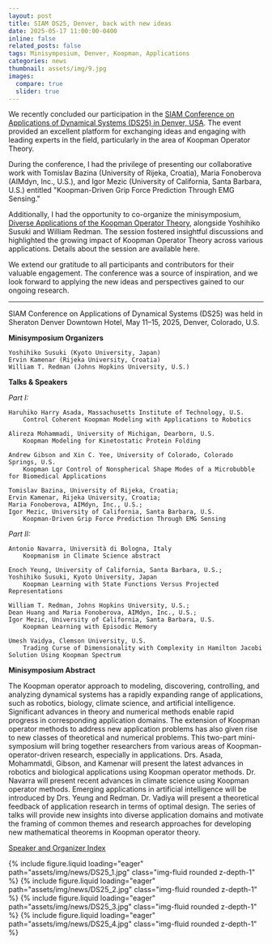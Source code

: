 ```yaml
---
layout: post
title: SIAM DS25, Denver, back with new ideas
date: 2025-05-17 11:00:00-0400
inline: false
related_posts: false
tags: Minisymposium, Denver, Koopman, Applications
categories: news
thumbnail: assets/img/9.jpg
images:
  compare: true
  slider: true
---
```


We recently concluded our participation in the <a href="https://www.siam.org/conferences-events/siam-conferences/ds25/">SIAM Conference on Applications of Dynamical Systems (DS25) in Denver, USA</a>. The event provided an excellent platform for exchanging ideas and engaging with leading experts in the field, particularly in the area of Koopman Operator Theory.

During the conference, I had the privilege of presenting our collaborative work with Tomislav Bazina (University of Rijeka, Croatia), Maria Fonoberova (AIMdyn, Inc., U.S.), and Igor Mezic (University of California, Santa Barbara, U.S.) entitled "Koopman-Driven Grip Force Prediction Through EMG Sensing."

Additionally, I had the opportunity to co-organize the minisymposium, <a href="https://meetings.siam.org/sess/dsp_programsess.cfm?SESSIONCODE=82708">Diverse Applications of the Koopman Operator Theory</a>, alongside Yoshihiko Susuki and William Redman. The session fostered insightful discussions and highlighted the growing impact of Koopman Operator Theory across various applications. Details about the session are available here.

We extend our gratitude to all participants and contributors for their valuable engagement. The conference was a source of inspiration, and we look forward to applying the new ideas and perspectives gained to our ongoing research.

---

SIAM Conference on Applications of Dynamical Systems (DS25) was held in Sheraton Denver Downtown Hotel, May 11–15, 2025, Denver, Colorado, U.S.

**Minisymposium Organizers**

```
Yoshihiko Susuki (Kyoto University, Japan)
Ervin Kamenar (Rijeka University, Croatia)
William T. Redman (Johns Hopkins University, U.S.)
```

**Talks & Speakers**

<i>Part I:</i>

```
Haruhiko Harry Asada, Massachusetts Institute of Technology, U.S.
    Control Coherent Koopman Modeling with Applications to Robotics

Alireza Mohammadi, University of Michigan, Dearborn, U.S.
    Koopman Modeling for Kinetostatic Protein Folding

Andrew Gibson and Xin C. Yee, University of Colorado, Colorado Springs, U.S.
    Koopman Lqr Control of Nonspherical Shape Modes of a Microbubble for Biomedical Applications

Tomislav Bazina, University of Rijeka, Croatia;
Ervin Kamenar, Rijeka University, Croatia;
Maria Fonoberova, AIMdyn, Inc., U.S.;
Igor Mezic, University of California, Santa Barbara, U.S.
    Koopman-Driven Grip Force Prediction Through EMG Sensing
```

<i>Part II:</i>

```
Antonio Navarra, Università di Bologna, Italy
    Koopmanism in Climate Science abstract

Enoch Yeung, University of California, Santa Barbara, U.S.;
Yoshihiko Susuki, Kyoto University, Japan
    Koopman Learning with State Functions Versus Projected Representations

William T. Redman, Johns Hopkins University, U.S.;
Dean Huang and Maria Fonoberova, AIMdyn, Inc., U.S.;
Igor Mezic, University of California, Santa Barbara, U.S.
    Koopman Learning with Episodic Memory

Umesh Vaidya, Clemson University, U.S.
    Trading Curse of Dimensionality with Complexity in Hamilton Jacobi Solution Using Koopman Spectrum
```

**Minisymposium Abstract**

The Koopman operator approach to modeling, discovering, controlling, and analyzing dynamical systems has a rapidly expanding range of applications, such as robotics, biology, climate science, and artificial intelligence. Significant advances in theory and numerical methods enable rapid progress in corresponding application domains. The extension of Koopman operator methods to address new application problems has also given rise to new classes of theoretical and numerical problems. This two-part mini-symposium will bring together researchers from various areas of Koopman-operator-driven research, especially in applications. Drs. Asada, Mohammatdi, Gibson, and Kamenar will present the latest advances in robotics and biological applications using Koopman operator methods. Dr. Navarra will present recent advances in climate science using Koopman operator methods. Emerging applications in artificial intelligence will be introduced by Drs. Yeung and Redman. Dr. Vadiya will present a theoretical feedback of application research in terms of optimal design. The series of talks will provide new insights into diverse application domains and motivate the framing of common themes and research approaches for developing new mathematical theorems in Koopman operator theory.

<a href="https://meetings.siam.org/speakdex.cfm?CONFCODE=ds25">Speaker and Organizer Index</a>

<swiper-container keyboard="true" navigation="true" pagination="true" pagination-clickable="true" pagination-dynamic-bullets="true" rewind="true">
  <swiper-slide>{% include figure.liquid loading="eager" path="assets/img/news/DS25_1.jpg" class="img-fluid rounded z-depth-1" %}</swiper-slide>
  <swiper-slide>{% include figure.liquid loading="eager" path="assets/img/news/DS25_2.jpg" class="img-fluid rounded z-depth-1" %}</swiper-slide>
  <swiper-slide>{% include figure.liquid loading="eager" path="assets/img/news/DS25_3.jpg" class="img-fluid rounded z-depth-1" %}</swiper-slide>
  <swiper-slide>{% include figure.liquid loading="eager" path="assets/img/news/DS25_4.jpg" class="img-fluid rounded z-depth-1" %}</swiper-slide>
</swiper-container>
